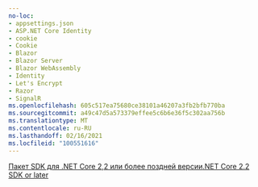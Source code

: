 ```yaml
---
no-loc:
- appsettings.json
- ASP.NET Core Identity
- cookie
- Cookie
- Blazor
- Blazor Server
- Blazor WebAssembly
- Identity
- Let's Encrypt
- Razor
- SignalR
ms.openlocfilehash: 605c517ea75680ce38101a46207a3fb2bfb770ba
ms.sourcegitcommit: a49c47d5a573379effee5c6b6e36f5c302aa756b
ms.translationtype: MT
ms.contentlocale: ru-RU
ms.lasthandoff: 02/16/2021
ms.locfileid: "100551616"
---
```

[<span data-ttu-id="16b2f-101">Пакет SDK для .NET Core 2,2 или более поздней версии</span><span class="sxs-lookup"><span data-stu-id="16b2f-101">.NET Core 2.2 SDK or later</span></span>](https://dotnet.microsoft.com/download/dotnet-core)
